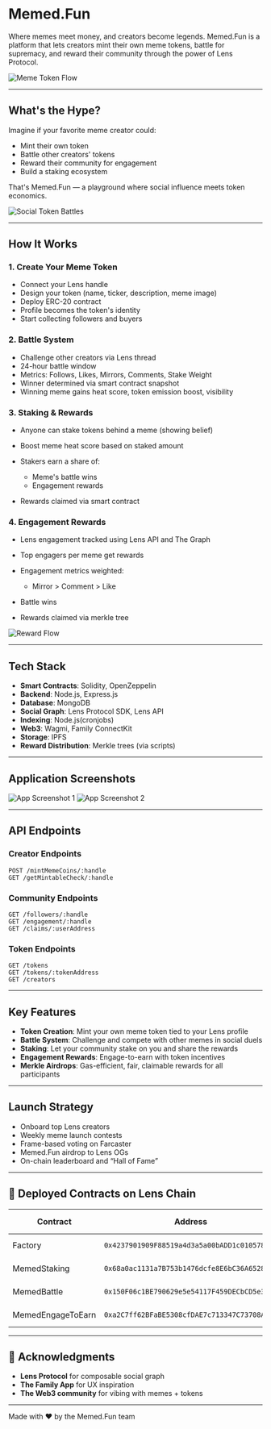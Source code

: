 # Memed.Fun

Where memes meet money, and creators become legends. Memed.Fun is a platform that lets creators mint their own meme tokens, battle for supremacy, and reward their community through the power of Lens Protocol.

![Meme Token Flow](https://github.com/user-attachments/assets/b9a58958-8647-4cb1-98fe-87af10c3aaeb)

---

## What's the Hype?

Imagine if your favorite meme creator could:

* Mint their own token
* Battle other creators' tokens
* Reward their community for engagement
* Build a staking ecosystem

That's Memed.Fun — a playground where social influence meets token economics.

![Social Token Battles](https://github.com/user-attachments/assets/b4c0ecd6-29cf-42d7-b7e9-4b626fb22e4e)

---

## How It Works

### 1. Create Your Meme Token

* Connect your Lens handle
* Design your token (name, ticker, description, meme image)
* Deploy ERC-20 contract
* Profile becomes the token's identity
* Start collecting followers and buyers

### 2. Battle System

* Challenge other creators via Lens thread
* 24-hour battle window
* Metrics: Follows, Likes, Mirrors, Comments, Stake Weight
* Winner determined via smart contract snapshot
* Winning meme gains heat score, token emission boost, visibility

### 3. Staking & Rewards

* Anyone can stake tokens behind a meme (showing belief)
* Boost meme heat score based on staked amount
* Stakers earn a share of:

  * Meme's battle wins
  * Engagement rewards
* Rewards claimed via smart contract

### 4. Engagement Rewards

* Lens engagement tracked using Lens API and The Graph
* Top engagers per meme get rewards
* Engagement metrics weighted:

  * Mirror > Comment > Like
* Battle wins
* Rewards claimed via merkle tree

![Reward Flow](https://github.com/user-attachments/assets/f3af0107-9e95-4049-9479-869de8f513df)

---

## Tech Stack

* **Smart Contracts**: Solidity, OpenZeppelin
* **Backend**: Node.js, Express.js
* **Database**: MongoDB
* **Social Graph**: Lens Protocol SDK, Lens API
* **Indexing**: Node.js(cronjobs)
* **Web3**: Wagmi, Family ConnectKit
* **Storage**: IPFS
* **Reward Distribution**: Merkle trees (via scripts)

---

## Application Screenshots

![App Screenshot 1](https://github.com/user-attachments/assets/70e7f606-d4a3-4d11-bcc5-b4eb6b249278)
![App Screenshot 2](https://github.com/user-attachments/assets/f7c8e5c3-8bb6-4c47-971a-a0ecbf8c781e)

---

## API Endpoints

### Creator Endpoints

```http
POST /mintMemeCoins/:handle
GET /getMintableCheck/:handle
```

### Community Endpoints

```http
GET /followers/:handle
GET /engagement/:handle
GET /claims/:userAddress
```

### Token Endpoints

```http
GET /tokens
GET /tokens/:tokenAddress
GET /creators
```

---

## Key Features

* **Token Creation**: Mint your own meme token tied to your Lens profile
* **Battle System**: Challenge and compete with other memes in social duels
* **Staking**: Let your community stake on you and share the rewards
* **Engagement Rewards**: Engage-to-earn with token incentives
* **Merkle Airdrops**: Gas-efficient, fair, claimable rewards for all participants

---

## Launch Strategy

* Onboard top Lens creators
* Weekly meme launch contests
* Frame-based voting on Farcaster
* Memed.Fun airdrop to Lens OGs
* On-chain leaderboard and “Hall of Fame”

---

## 📜 Deployed Contracts on Lens Chain

| Contract          | Address                                      | Explorer Link                                                                                    |
| ----------------- | -------------------------------------------- | ------------------------------------------------------------------------------------------------ |
| Factory           | `0x4237901909F88519a4d3a5a00bADD1c010578d39` | [View on Explorer](https://explorer.lens.xyz/address/0x4237901909F88519a4d3a5a00bADD1c010578d39) |
| MemedStaking      | `0x68a0ac1131a7B753b1476dcfe8E6bC36A65280B2` | [View on Explorer](https://explorer.lens.xyz/address/0x68a0ac1131a7B753b1476dcfe8E6bC36A65280B2) |
| MemedBattle       | `0x150F06c1BE790629e5e54117F459DECbCD5e3844` | [View on Explorer](https://explorer.lens.xyz/address/0x150F06c1BE790629e5e54117F459DECbCD5e3844) |
| MemedEngageToEarn | `0xa2C7ff62BFaBE5308cfDAE7c713347C73708AD45` | [View on Explorer](https://explorer.lens.xyz/address/0xa2C7ff62BFaBE5308cfDAE7c713347C73708AD45) |

---

## 🙏 Acknowledgments

* **Lens Protocol** for composable social graph
* **The Family App** for UX inspiration
* **The Web3 community** for vibing with memes + tokens

---

Made with ❤️ by the Memed.Fun team
